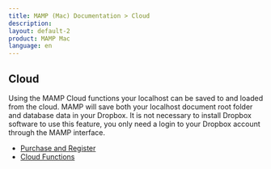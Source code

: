 ```yaml
---
title: MAMP (Mac) Documentation > Cloud 
description: 
layout: default-2
product: MAMP Mac
language: en
---
```


## Cloud

Using the MAMP Cloud functions your localhost can be saved to and loaded from the cloud. MAMP will save both your localhost document root folder and database data in your Dropbox. It is not necessary to install Dropbox software to use this feature, you only need a login to your Dropbox account through the MAMP interface.

- [Purchase and Register](PurchaseRegister/)
- [Cloud Functions](CloudFunctions/)
